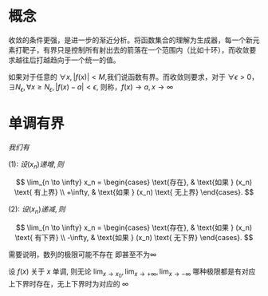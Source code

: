 
# 概念

收敛的条件更强，是进一步的渐近分析。将函数集合的理解为生成器，每一个新元素打靶子，有界只是控制所有射出去的箭落在一个范围内（比如十环），而收敛要求越往后打越趋向于一个统一的值。

如果对于任意的 $\forall x, |f(x)| < M$,我们说函数有界。而收敛则要求，对于 $\forall \epsilon > 0，\exists N_{\epsilon}, \forall x \ge N_{\epsilon}, |f(x) - a| < \epsilon$, 则称，$f(x) \to a, x \to \infty$

# 单调有界

$我们有$

(1): $设 (x_n) 递增, 则$

$$
\lim_{n \to \infty} x_n = 
\begin{cases}
  \text{存在}, & \text{如果 } (x_n) \text{ 有上界} \\
  +\infty, & \text{如果 } (x_n) \text{ 无上界}
\end{cases}.
$$

(2): $设 (x_n) 递减, 则$

$$
\lim_{n \to \infty} x_n = 
\begin{cases}
  \text{存在}, & \text{如果 } (x_n) \text{ 有下界} \\
  -\infty, & \text{如果 } (x_n) \text{ 无下界}
\end{cases}.
$$

需要说明，数列的极限可能不存在 即甚至不为$\infty$ 

设 $f(x)$ 关于 $x$ 单调, 则无论 $\lim_{x \to x_0} , \lim_{x \to +\infty} , \lim_{x \to -\infty}$ 哪种极限都是有对应上下界时存在，无上下界时为对应的 $\infty$

